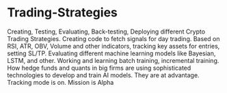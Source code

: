 # Trading-Strategies
Creating, Testing, Evaluating, Back-testing, Deploying different Crypto Trading Strategies.
Creating code to fetch signals for day trading. Based on RSI, ATR, OBV, Volume and other indicators, tracking key assets for entries, setting SL/TP. 
Evaluating different machine learning models like Bayesian, LSTM, and other. 
Working and learning batch training, incremental training. 
How hedge funds and quants in big firms are using sophisticated technologies to develop and train AI models. They are at advantage. Tracking mode is on. 
Mission is Alpha 
